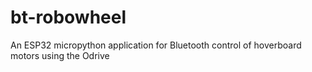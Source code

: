 # bt-robowheel
An ESP32 micropython application for Bluetooth control of hoverboard motors using the Odrive
